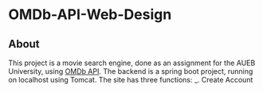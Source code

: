 # OMDb-API-Web-Design

## About  
This project is a movie search engine, done as an assignment for the AUEB University, using [OMDb API](http://www.omdbapi.com/).
The backend is a spring boot project, running on localhost using Tomcat.
The site has three functions:
_. Create Account
